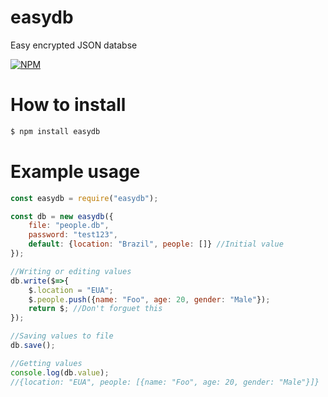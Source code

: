 # easydb

Easy encrypted JSON databse

[![NPM](https://nodei.co/npm/easydb.png?downloads=true&downloadRank=true&stars=true)](https://nodei.co/npm/easydb/)

# How to install

```sh
$ npm install easydb
```

# Example usage

```javascript
const easydb = require("easydb");

const db = new easydb({
    file: "people.db",
    password: "test123",
    default: {location: "Brazil", people: []} //Initial value
});

//Writing or editing values
db.write($=>{
    $.location = "EUA";
    $.people.push({name: "Foo", age: 20, gender: "Male"});
    return $; //Don't forguet this
});

//Saving values to file
db.save();

//Getting values
console.log(db.value);
//{location: "EUA", people: [{name: "Foo", age: 20, gender: "Male"}]}
```
